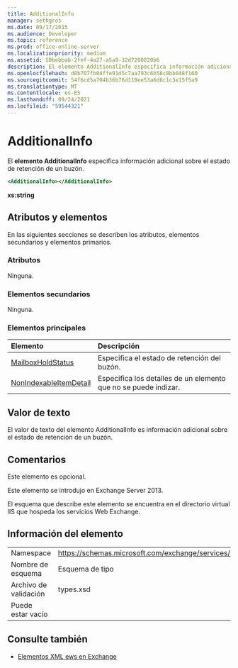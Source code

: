 ```yaml
---
title: AdditionalInfo
manager: sethgros
ms.date: 09/17/2015
ms.audience: Developer
ms.topic: reference
ms.prod: office-online-server
ms.localizationpriority: medium
ms.assetid: 50bebbab-2fef-4a27-a5a9-32d7200820b6
description: El elemento AdditionalInfo especifica información adicional sobre el estado de retención de un buzón.
ms.openlocfilehash: d8b707fb04ffe91d5c7aa793c6b56c8bb048f160
ms.sourcegitcommit: 54f6cd5a704b36b76d110ee53a6d6c1c3e15f5a9
ms.translationtype: MT
ms.contentlocale: es-ES
ms.lasthandoff: 09/24/2021
ms.locfileid: "59544321"
---
```

# <a name="additionalinfo"></a>AdditionalInfo

El **elemento AdditionalInfo** especifica información adicional sobre el estado de retención de un buzón. 
  
```XML
<AdditionalInfo></AdditionalInfo>
```

 **xs:string**
## <a name="attributes-and-elements"></a>Atributos y elementos

En las siguientes secciones se describen los atributos, elementos secundarios y elementos primarios.
  
### <a name="attributes"></a>Atributos

Ninguna.
  
### <a name="child-elements"></a>Elementos secundarios

Ninguna.
  
### <a name="parent-elements"></a>Elementos principales

|**Elemento**|**Descripción**|
|:-----|:-----|
|[MailboxHoldStatus](mailboxholdstatus.md) <br/> |Especifica el estado de retención del buzón.  <br/> |
|[NonIndexableItemDetail](nonindexableitemdetail.md) <br/> |Especifica los detalles de un elemento que no se puede indizar.  <br/> |
   
## <a name="text-value"></a>Valor de texto

El valor de texto del elemento AdditionalInfo es información adicional sobre el estado de retención de un buzón.
  
## <a name="remarks"></a>Comentarios

Este elemento es opcional.
  
Este elemento se introdujo en Exchange Server 2013.
  
El esquema que describe este elemento se encuentra en el directorio virtual IIS que hospeda los servicios Web Exchange.
  
## <a name="element-information"></a>Información del elemento

|||
|:-----|:-----|
|Namespace  <br/> |https://schemas.microsoft.com/exchange/services/2006/types  <br/> |
|Nombre de esquema  <br/> |Esquema de tipo  <br/> |
|Archivo de validación  <br/> |types.xsd  <br/> |
|Puede estar vacío  <br/> ||
   
## <a name="see-also"></a>Consulte también

- [Elementos XML ews en Exchange](ews-xml-elements-in-exchange.md)

